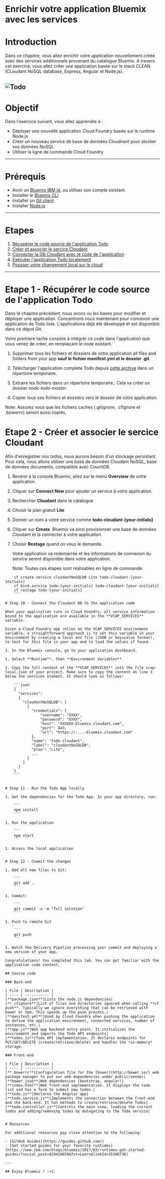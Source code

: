 # Enrichir votre application Bluemix avec les services

<!-- page_number: true -->
<!-- $size: 16:9 -->
<!-- prerender: true -->
<!-- footer: OPEN GROUPE - Formation Bluemix - JUIN 2017 -->


# Introduction

Dans ce chapitre, vous allez enrichir votre application nouvellement crééé avec des services additionnels provenant du catalogue Bluemix.
A trevers cet exercice, vous allez créer une application basée sur le stack CLEAN (CLoudant NoSQL database, Express, Angular et Node.js).

![Todo](./images/screenshot.png)
---

# Objectif

Dans l'exercice suivant, vous allez apprendre à :

+ Déployer une nouvelle application Cloud Foundry  basée sur le runtime Node.js
+ Créer un nouveau service de base de données Cloudnant pour stocker vos données NoSQL
+ Utiliser la ligne de commande Cloud Foundry

---

# Prérequis

+ Avoir un [Bluemix IBM id](https://bluemix.net), ou  utiliser son compte existant.
+ Installer le [Bluemix CLI](http://clis.ng.bluemix.net)
+ Installer un [Git client](https://git-scm.com/downloads)
+ Installer [Node.js](https://nodejs.org)

---

# Etapes


1. [Récupérer le code source de l'application Todo](#etape-1---recuperer-le-code-source-de-l-'-applicaton-Todo)
1. [Créer et associer le sercice Cloudant](#etape-2---creer-et-associer-le-service-cloudant)
1. [Connecter la DB Cloudant avec le code de l'application](#etape-3---connecter-la-DB-Cloudant-avec-le-code-de-l-'-application)
1. [Exécuter l'application Todo localement](#etape-4---executer-l-'-application-Todo-localement)
1. [Pousser  votre changement  local sur le cloud](#etape-5---pousser-votre-changement-local-sur-le-cloud)

---

# Etape 1 - Récupérer le code source de l'application Todo

Dans le chapitre précédent, nous avons vu les bases pour modifier et déployer une application.
Concentrons nous maintenant pour concevoir une application de Todo liste. L'applicationa déjà été développé et est disponible dans ce dépot Git.

Votre premiere tache consiste à intégrer ce code dans l'application que vous venez de créer, en remplaçant le code existant.

1. Supprimer tous les fichiers et dossiers de votre application  all files and folders from your app **sauf le fichier manifest.yml et le dossier .git**.

1. Télécharger l'application complete Todo  depuis [cette archive](./solution/node-todo-master.zip) dans un répertoire temporaire.

1. Extraire les fichiers  dans un  répertoire temporaire.. Cela va créer un dossier  *node-todo-master*.

1. Copier tous ces fichiers et dossiers vers le dossier de  votre application.

Note: Assurez vous que les fichiers cachés (.gitignore, .cfignore et .bowerrc) seront aussi copiés.


# Etape 2 - Créer et associer le sercice Cloudant

Afin d'enregistrer nos todos, nous aurons besoin d'un stockage persistant. Pour cela, nous allons utiliser une base de données Cloudant NoSQL, base de données documents, compatible avec CouchDB.

1. Revenir à la console Bluemix, allez sur le menu **Overview** de votre application.

1. Cliquer sur **Connect New** pour ajouter un service à votre application.

1. Rechercher **Cloudant** dans le catalogue

1. Choisir le plan gratuit **Lite**

1. Donner un nom à votre service comme **todo-cloudant-[your-initials]**

1. Cliquer sur **Create**. Bluemix va ainsi provisionner une base de données Cloudant et la connecter à votre application.

1. Choisir **Restage** quand on vous le demande.

    Votre application va redemarrée et les informations de connexion du service seront disponible dans votre application.

    Note: Toutes ces étapes sont réalisables en ligne de commande:
```
    cf create-service cloudantNoSQLDB Lite todo-cloudant-[your-initials]
    cf bind-service todo-[your-initials] todo-cloudant-[your-initials]
    cf restage todo-[your-initials]
    ```

# Step 10 - Connect the Cloudant DB to the application code

When your application runs in Cloud Foundry, all service information bound to the application are available in the **VCAP_SERVICES** variable.

Given a Cloud Foundry app relies on the VCAP_SERVICES environment variable, a straightforward approach is to set this variable in your environment by creating a local env file (JSON or key=value format), to test for this file in your app and to load the values if found.

1. In the Bluemix console, go to your application dashboard.

1. Select **Runtime**, then **Environment Variables**

1. Copy the full content of the **VCAP_SERVICES** into the file vcap-local.json of your project. Make sure to copy the content on line 3 below the services element. It should look as follows:

    ```json
    {
      "services":
      {
        "cloudantNoSQLDB": [
          {
            "credentials": {
                "username": "XXXX",
                "password": "XXXX",
                "host": "XXXXXX-bluemix.cloudant.com",
                "port": 443,
                "url": "https://....-bluemix.cloudant.com"
            },
            "name": "todo-cloudant",
            "label": "cloudantNoSQLDB",
            "plan": "Lite",
            ...
          }
        ]
      }
    }
    ```


# Step 11 - Run the Todo App locally

1. Get the dependencies for the Todo App. In your app directory, run:

    ```
    npm install
    ```

1. Run the application

    ```
    npm start
    ```

1. Access the local application


# Step 12 - Commit the changes

1. Add all new files to Git:

    ```
    git add .
    ```

1. Commit:

    ```
    git commit -a -m "full solution"
    ```

1. Push to remote Git

    ```
    git push
    ```

1. Watch the Delivery Pipeline processing your commit and deploying a new version of your app.

Congratulations! You completed this lab. You can get familiar with the application code content.

## Source code

### Back-end

| File | Description |
| ---- | ----------- |
|**package.json**|Lists the node.js dependencies|
|**.cfignore**|List of files and directories ignored when calling **cf push**. Typically we ignore everything that can be retrieved with bower or npm. This speeds up the push process.|
|**manifest.yml**|Used by Cloud Foundry when pushing the application to define the application environment, connected services, number of instances, etc.|
|**app.js**|Web app backend entry point. It initializes the environment and imports the Todo API endpoints|
|**todos.js**|Todo API implementation. It declares endpoints for PUT/GET/DELETE (create/retrieve/delete) and handles the *in-memory* storage.

### Front-end

| File | Description |
| ---- | ----------- |
|**.bowerrc**|Configuration file for the [bower](http://bower.io/) web package manager to put our web dependencies under public/vendor|
|**bower.json**|Web dependencies (bootstrap, angular)|
|**index.html**|Web front-end implementation. It displays the todo list and has a form to submit new todos.|
|**todo.js**|Declares the Angular app|
|**todo.service.js**|Implements the connection between the front-end and the back-end. It has methods to create/retrieve/delete Todos|
|**todo.controller.js**|Controls the main view, loading the current todos and adding/removing todos by delegating to the Todo service|


# Resources

For additional resources pay close attention to the following:

- [GitHub Guides](https://guides.github.com/)
- [Get started guides for your favorite runtimes](https://www.ibm.com/blogs/bluemix/2017/03/runtimes-get-started-guides/?social_post=829410659&fst=Learn&linkId=35308736)

---

## Enjoy Bluemix ! :+1:
